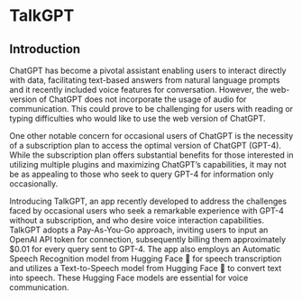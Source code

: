 # TalkGPT

## Introduction

ChatGPT has become a pivotal assistant enabling users to interact directly with data, facilitating text-based answers from natural language prompts and it recently included voice features for conversation. However, the web-version of ChatGPT does not incorporate the usage of audio for communication. This could prove to be challenging for users with reading or typing difficulties who would like to use the web version of ChatGPT.

One other notable concern for occasional users of ChatGPT is the necessity of a subscription plan to access the optimal version of ChatGPT (GPT-4). While the subscription plan offers substantial benefits for those interested in utilizing multiple plugins and maximizing ChatGPT’s capabilities, it may not be as appealing to those who seek to query GPT-4 for information only occasionally.

Introducing TalkGPT, an app recently developed to address the challenges faced by occasional users who seek a remarkable experience with GPT-4 without a subscription, and who desire voice interaction capabilities. TalkGPT adopts a Pay-As-You-Go approach, inviting users to input an OpenAI API token for connection, subsequently billing them approximately $0.01 for every query sent to GPT-4. The app also employs an Automatic Speech Recognition model from Hugging Face 🤗 for speech transcription and utilizes a Text-to-Speech model from Hugging Face 🤗 to convert text into speech. These Hugging Face models are essential for voice communication.

